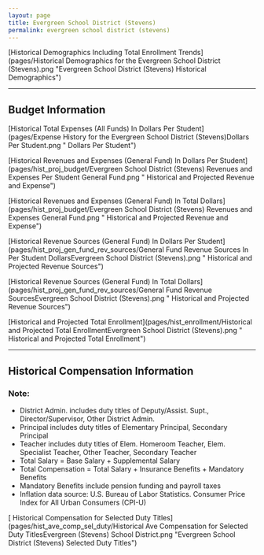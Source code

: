 ```yaml
---
layout: page
title: Evergreen School District (Stevens)
permalink: evergreen school district (stevens)
---
```



[Historical Demographics Including Total Enrollment Trends](pages/Historical Demographics for the Evergreen School District (Stevens).png "Evergreen School District (Stevens) Historical Demographics")

___

## Budget Information

[Historical Total Expenses (All Funds) In Dollars Per Student](pages/Expense History for the Evergreen School District (Stevens)Dollars Per Student.png " Dollars Per Student")

[Historical Revenues and Expenses (General Fund) In Dollars Per Student](pages/hist_proj_budget/Evergreen School District (Stevens) Revenues and Expenses Per Student General Fund.png " Historical and Projected Revenue and Expense")

[Historical Revenues and Expenses (General Fund) In Total Dollars](pages/hist_proj_budget/Evergreen School District (Stevens) Revenues and Expenses General Fund.png " Historical and Projected Revenue and Expense")

[Historical Revenue Sources (General Fund) In Dollars Per Student](pages/hist_proj_gen_fund_rev_sources/General Fund Revenue Sources In Per Student DollarsEvergreen School District (Stevens).png " Historical and Projected Revenue Sources")

[Historical Revenue Sources (General Fund) In Total Dollars](pages/hist_proj_gen_fund_rev_sources/General Fund Revenue SourcesEvergreen School District (Stevens).png " Historical and Projected Revenue Sources")

[Historical and Projected Total Enrollment](pages/hist_enrollment/Historical and Projected Total EnrollmentEvergreen School District (Stevens).png " Historical and Projected Total Enrollment")


___

## Historical Compensation Information
### Note:
- District Admin. includes duty titles of Deputy/Assist. Supt., Director/Supervisor, Other District Admin.
- Principal includes duty titles of Elementary Principal, Secondary Principal
- Teacher includes duty titles of Elem. Homeroom Teacher, Elem. Specialist Teacher, Other Teacher, Secondary Teacher
- Total Salary = Base Salary + Supplemental Salary
- Total Compensation = Total Salary + Insurance Benefits + Mandatory Benefits
- Mandatory Benefits include pension funding and payroll taxes
- Inflation data source: U.S. Bureau of Labor Statistics. Consumer Price Index for All Urban Consumers (CPI-U)

[ Historical Compensation for Selected Duty Titles](pages/hist_ave_comp_sel_duty/Historical Ave Compensation for Selected Duty TitlesEvergreen (Stevens) School District.png "Evergreen School District (Stevens) Selected Duty Titles")

